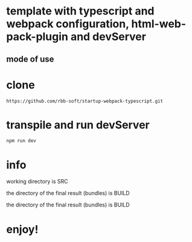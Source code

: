 # template with typescript and webpack configuration, html-web-pack-plugin and devServer

## mode of use

# clone
    https://github.com/rbb-soft/startup-webpack-typescript.git

# transpile and run devServer
    npm run dev

# info
working directory is SRC

the directory of the final result (bundles) is BUILD

the directory of the final result (bundles) is BUILD

# enjoy! 